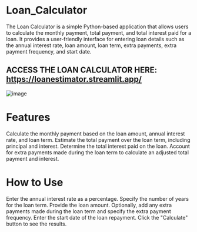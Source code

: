 # Loan_Calculator

The Loan Calculator is a simple Python-based application that allows users to calculate the monthly payment, total payment, and total interest paid for a loan. It provides a user-friendly interface for entering loan details such as the annual interest rate, loan amount, loan term, extra payments, extra payment frequency, and start date.

## ACCESS THE LOAN CALCULATOR HERE: https://loanestimator.streamlit.app/

![image](https://github.com/MuhammadAhmed-0/Loan_Calculator/assets/92883593/7ae6ff60-e6ea-4e76-984c-dfb651c25aee)


# Features
Calculate the monthly payment based on the loan amount, annual interest rate, and loan term.
Estimate the total payment over the loan term, including principal and interest.
Determine the total interest paid on the loan.
Account for extra payments made during the loan term to calculate an adjusted total payment and interest.
# How to Use
Enter the annual interest rate as a percentage.
Specify the number of years for the loan term.
Provide the loan amount.
Optionally, add any extra payments made during the loan term and specify the extra payment frequency.
Enter the start date of the loan repayment.
Click the "Calculate" button to see the results.



